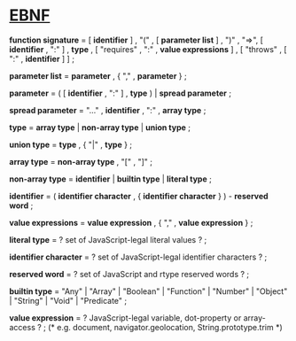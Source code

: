 # [EBNF](https://en.wikipedia.org/wiki/Extended_Backus%E2%80%93Naur_Form)

**function signature** =
  [ **identifier** ] , "(" , [ **parameter list** ] ,  ")" ,
  "=>", [ **identifier** , ":" ] , **type** ,
  [ "requires" , ":" , **value expressions** ] ,
  [ "throws" , [ ":" , **identifier** ] ] ;

**parameter list** = **parameter** , { "," , **parameter** } ;

**parameter** = ( [ **identifier** , ":" ] , **type** ) | **spread parameter** ;

**spread parameter** = "..." , **identifier** , ":" , **array type** ;

**type** = **array type**
         | **non-array type**
         | **union type** ;

**union type** = **type** , { "|" , **type** } ;

**array type** = **non-array type** , "[" , "]" ;

**non-array type** = **identifier**
                   | **builtin type**
                   | **literal type** ;

**identifier** =
  ( **identifier character** , { **identifier character** } ) - **reserved word** ;

**value expressions** = **value expression** , { "," , **value expression** } ;

**literal type** = ? set of JavaScript-legal literal values ? ;

**identifier character** = ? set of JavaScript-legal identifier characters ? ;

**reserved word** = ? set of JavaScript and rtype reserved words ? ;

**builtin type** = "Any"
                 | "Array"
                 | "Boolean"
                 | "Function"
                 | "Number"
                 | "Object"
                 | "String"
                 | "Void"
                 | "Predicate" ;

**value expression** = ? JavaScript-legal variable, dot-property or array-access ? ;
  (* e.g. document, navigator.geolocation, String.prototype.trim *)
